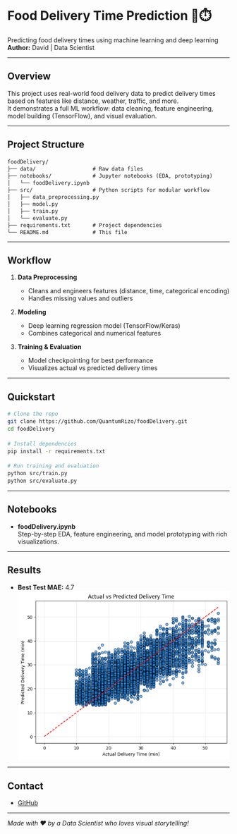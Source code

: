 # Food Delivery Time Prediction 🚚⏱️

Predicting food delivery times using machine learning and deep learning  
**Author:** David | Data Scientist

---

## Overview

This project uses real-world food delivery data to predict delivery times based on features like distance, weather, traffic, and more.  
It demonstrates a full ML workflow: data cleaning, feature engineering, model building (TensorFlow), and visual evaluation.

---

## Project Structure

```
foodDelivery/
├── data/                  # Raw data files
├── notebooks/             # Jupyter notebooks (EDA, prototyping)
│   └── foodDelivery.ipynb
├── src/                   # Python scripts for modular workflow
│   ├── data_preprocessing.py
│   ├── model.py
│   ├── train.py
│   └── evaluate.py
├── requirements.txt       # Project dependencies
└── README.md              # This file
```

---

## Workflow

1. **Data Preprocessing**  
   - Cleans and engineers features (distance, time, categorical encoding)
   - Handles missing values and outliers

2. **Modeling**  
   - Deep learning regression model (TensorFlow/Keras)
   - Combines categorical and numerical features

3. **Training & Evaluation**  
   - Model checkpointing for best performance
   - Visualizes actual vs predicted delivery times

---


## Quickstart

```bash
# Clone the repo
git clone https://github.com/QuantumRizo/foodDelivery.git
cd foodDelivery

# Install dependencies
pip install -r requirements.txt

# Run training and evaluation
python src/train.py
python src/evaluate.py
```

---

## Notebooks

- **foodDelivery.ipynb**  
  Step-by-step EDA, feature engineering, and model prototyping with rich visualizations.

---

## Results

- **Best Test MAE:** 4.7
![Actual vs Predicted Delivery Times](actual_vs_predicted.png)

---

## Contact

- [GitHub](https://github.com/QuantumRizo)

---

*Made with ❤️ by a Data Scientist who loves visual storytelling!*

